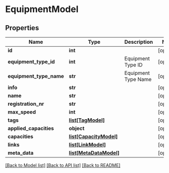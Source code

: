 # EquipmentModel

## Properties
Name | Type | Description | Notes
------------ | ------------- | ------------- | -------------
**id** | **int** |  | [optional] 
**equipment_type_id** | **int** | Equipment Type ID | [optional] 
**equipment_type_name** | **str** | Equipment Type Name | [optional] 
**info** | **str** |  | [optional] 
**name** | **str** |  | [optional] 
**registration_nr** | **str** |  | [optional] 
**max_speed** | **int** |  | [optional] 
**tags** | [**list[TagModel]**](TagModel.md) |  | [optional] 
**applied_capacities** | **object** |  | [optional] 
**capacities** | [**list[CapacityModel]**](CapacityModel.md) |  | [optional] 
**links** | [**list[LinkModel]**](LinkModel.md) |  | [optional] 
**meta_data** | [**list[MetaDataModel]**](MetaDataModel.md) |  | [optional] 

[[Back to Model list]](../README.md#documentation-for-models) [[Back to API list]](../README.md#documentation-for-api-endpoints) [[Back to README]](../README.md)


